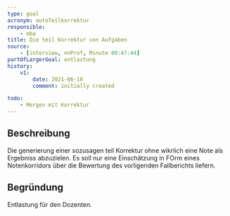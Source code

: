 ```yaml
---
type: goal
acronym: autoTeilkorrektur
responsible:
    - mba
title: Die teil Korrektur von Aufgaben
source:
    - [interview, nnProf, Minute 00:47:44]
partOfLargerGoal: entlastung
history:
    v1:
        date: 2021-06-18
        comment: initially created

todo:
    - Mergen mit Korrektur
---
```


## Beschreibung

Die generierung einer sozusagen teil Korrektur ohne wikrlich eine Note als Ergebniss abzuzielen. Es soll nur eine Einschätzung in FOrm eines Notenkorridors über die Bewertung des vorligenden Fallberichts liefern.

## Begründung

Entlastung für den Dozenten.

